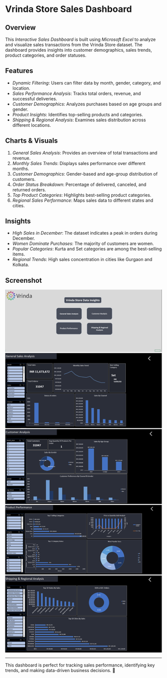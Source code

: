 # Vrinda Store Sales Dashboard

## Overview
This *Interactive Sales Dashboard* is built using *Microsoft Excel* to analyze and visualize sales transactions from the Vrinda Store dataset. The dashboard provides insights into customer demographics, sales trends, product categories, and order statuses.

## Features
- *Dynamic Filtering*: Users can filter data by month, gender, category, and location.
- *Sales Performance Analysis*: Tracks total orders, revenue, and successful deliveries.
- *Customer Demographics*: Analyzes purchases based on age groups and gender.
- *Product Insights*: Identifies top-selling products and categories.
- *Shipping & Regional Analysis*: Examines sales distribution across different locations.

## Charts & Visuals
1. *General Sales Analysis*: Provides an overview of total transactions and revenue.
2. *Monthly Sales Trends*: Displays sales performance over different months.
3. *Customer Demographics*: Gender-based and age-group distribution of customers.
4. *Order Status Breakdown*: Percentage of delivered, canceled, and returned orders.
5. *Top Product Categories*: Highlights best-selling product categories.
6. *Regional Sales Performance*: Maps sales data to different states and cities.

## Insights
- *High Sales in December*: The dataset indicates a peak in orders during December.
- *Women Dominate Purchases*: The majority of customers are women.
- *Popular Categories*: Kurta and Set categories are among the best-selling items.
- *Regional Trends*: High sales concentration in cities like Gurgaon and Kolkata.

## Screenshot
![Home](./Home.png)
![General Sales Analysis](./General%20Sales%20Analysis.png)
![Customer Analysis](./Customer%20Analysis.png)
![Product Performance](./Product%20Performance.png)
![Shipping & Regional Analysis](./Shipping%20&%20Regional%20Analysis.png)


---
This dashboard is perfect for tracking sales performance, identifying key trends, and making data-driven business decisions. 🚀
